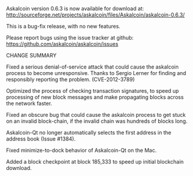 Askalcoin version 0.6.3 is now available for download at:
  http://sourceforge.net/projects/askalcoin/files/Askalcoin/askalcoin-0.6.3/

This is a bug-fix release, with no new features.

Please report bugs using the issue tracker at github:
  https://github.com/askalcoin/askalcoin/issues

CHANGE SUMMARY

Fixed a serious denial-of-service attack that could cause the
askalcoin process to become unresponsive. Thanks to Sergio Lerner
for finding and responsibly reporting the problem. (CVE-2012-3789)

Optimized the process of checking transaction signatures, to
speed up processing of new block messages and make propagating
blocks across the network faster.

Fixed an obscure bug that could cause the askalcoin process to get
stuck on an invalid block-chain, if the invalid chain was
hundreds of blocks long.

Askalcoin-Qt no longer automatically selects the first address
in the address book (Issue #1384).

Fixed minimize-to-dock behavior of Askalcoin-Qt on the Mac.

Added a block checkpoint at block 185,333 to speed up initial
blockchain download.
